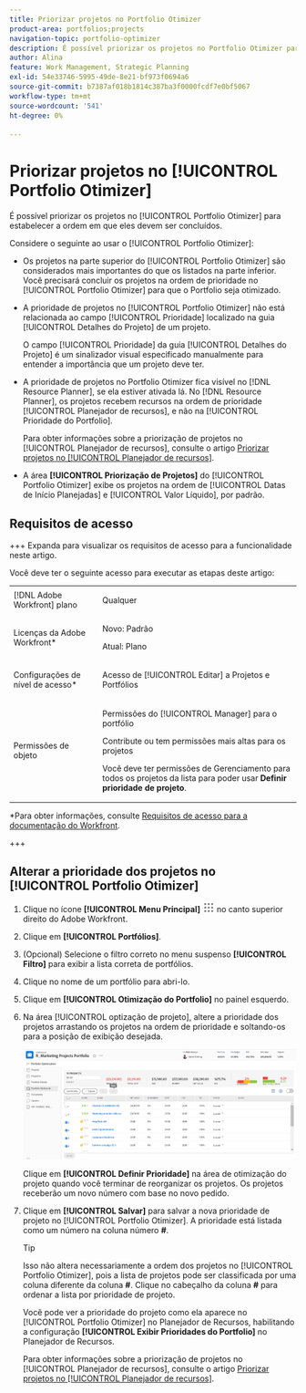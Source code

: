 ```yaml
---
title: Priorizar projetos no Portfolio Otimizer
product-area: portfolios;projects
navigation-topic: portfolio-optimizer
description: É possível priorizar os projetos no Portfolio Otimizer para estabelecer a ordem em que eles devem ser concluídos.
author: Alina
feature: Work Management, Strategic Planning
exl-id: 54e33746-5995-49de-8e21-bf973f0694a6
source-git-commit: b7387af018b1814c387ba3f0000fcdf7e0bf5067
workflow-type: tm+mt
source-wordcount: '541'
ht-degree: 0%

---
```


# Priorizar projetos no [!UICONTROL Portfolio Otimizer]

É possível priorizar os projetos no [!UICONTROL Portfolio Otimizer] para estabelecer a ordem em que eles devem ser concluídos.

Considere o seguinte ao usar o [!UICONTROL Portfolio Otimizer]:

* Os projetos na parte superior do [!UICONTROL Portfolio Otimizer] são considerados mais importantes do que os listados na parte inferior. Você precisará concluir os projetos na ordem de prioridade no [!UICONTROL Portfolio Otimizer] para que o Portfolio seja otimizado.
* A prioridade de projetos no [!UICONTROL Portfolio Otimizer] não está relacionada ao campo [!UICONTROL Prioridade] localizado na guia [!UICONTROL Detalhes do Projeto] de um projeto.

  O campo [!UICONTROL Prioridade] da guia [!UICONTROL Detalhes do Projeto] é um sinalizador visual especificado manualmente para entender a importância que um projeto deve ter.

* A prioridade de projetos no Portfolio Otimizer fica visível no [!DNL Resource Planner], se ela estiver ativada lá. No [!DNL Resource Planner], os projetos recebem recursos na ordem de prioridade [!UICONTROL Planejador de recursos], e não na [!UICONTROL Prioridade do Portfolio].

  Para obter informações sobre a priorização de projetos no [!UICONTROL Planejador de recursos], consulte o artigo [Priorizar projetos no [!UICONTROL Planejador de recursos]](../../../resource-mgmt/resource-planning/prioritize-projects-resource-planner.md).

* A área **[!UICONTROL Priorização de Projetos]** do [!UICONTROL Portfolio Otimizer] exibe os projetos na ordem de [!UICONTROL Datas de Início Planejadas] e [!UICONTROL Valor Líquido], por padrão.

## Requisitos de acesso

+++ Expanda para visualizar os requisitos de acesso para a funcionalidade neste artigo.

Você deve ter o seguinte acesso para executar as etapas deste artigo:

<table style="table-layout:auto"> 
 <col> 
 <col> 
 <tbody> 
  <tr> 
   <td role="rowheader">[!DNL Adobe Workfront] plano</td> 
   <td> <p>Qualquer </p> </td> 
  </tr> 
  <tr> 
   <td role="rowheader">Licenças da Adobe Workfront*</td> 
   <td> <p>Novo: Padrão</p>
   <p>Atual: Plano</p> </td> 
  </tr> 
  <tr> 
   <td role="rowheader">Configurações de nível de acesso*</td> 
   <td> <p>Acesso de [!UICONTROL Editar] a Projetos e Portfólios</p></td> 
  </tr> 
  <tr> 
   <td role="rowheader">Permissões de objeto</td> 
   <td> <p>Permissões do [!UICONTROL Manager] para o portfólio</p> <p>Contribute ou tem permissões mais altas para os projetos</p> 
   <p>Você deve ter permissões de Gerenciamento para todos os projetos da lista para poder usar <b>Definir prioridade de projeto</b>.</p>
    </td> 
  </tr> 
 </tbody> 
</table>

*Para obter informações, consulte [Requisitos de acesso para a documentação do Workfront](/help/quicksilver/administration-and-setup/add-users/access-levels-and-object-permissions/access-level-requirements-in-documentation.md).

+++

## Alterar a prioridade dos projetos no [!UICONTROL Portfolio Otimizer]

1. Clique no ícone **[!UICONTROL Menu Principal]** ![Ícone do Menu Principal](assets/main-menu-icon.png) no canto superior direito do Adobe Workfront.

1. Clique em **[!UICONTROL Portfólios]**.
1. (Opcional) Selecione o filtro correto no menu suspenso **[!UICONTROL Filtro]** para exibir a lista correta de portfólios.
1. Clique no nome de um portfólio para abri-lo.
1. Clique em **[!UICONTROL Otimização do Portfolio]** no painel esquerdo.
1. Na área [!UICONTROL optização de projeto], altere a prioridade dos projetos arrastando os projetos na ordem de prioridade e soltando-os para a posição de exibição desejada.

   ![Otimizador do Portfolio com projetos](assets/portfolio-optimizer-with-projects-nwe-350x89.png)

   Clique em **[!UICONTROL Definir Prioridade]** na área de otimização do projeto quando você terminar de reorganizar os projetos. Os projetos receberão um novo número com base no novo pedido.

1. Clique em **[!UICONTROL Salvar]** para salvar a nova prioridade de projeto no [!UICONTROL Portfolio Otimizer]. A prioridade está listada como um número na coluna número **#**.

   >[!TIP]
   >
   >Isso não altera necessariamente a ordem dos projetos no [!UICONTROL Portfolio Otimizer], pois a lista de projetos pode ser classificada por uma coluna diferente da coluna **#**. Clique no cabeçalho da coluna **#** para ordenar a lista por prioridade de projeto.

   Você pode ver a prioridade do projeto como ela aparece no [!UICONTROL Portfolio Otimizer] no Planejador de Recursos, habilitando a configuração **[!UICONTROL Exibir Prioridades do Portfolio]** no Planejador de Recursos.

   Para obter informações sobre a priorização de projetos no [!UICONTROL Planejador de recursos], consulte o artigo [Priorizar projetos no [!UICONTROL Planejador de recursos]](../../../resource-mgmt/resource-planning/prioritize-projects-resource-planner.md).
